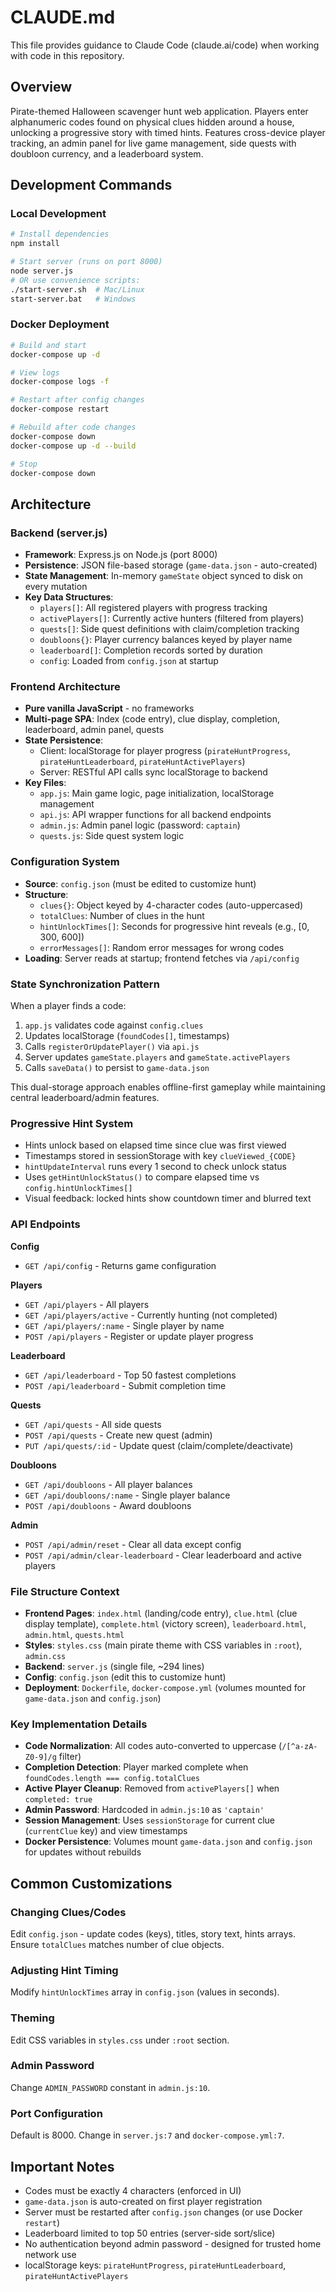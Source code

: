 # CLAUDE.md

This file provides guidance to Claude Code (claude.ai/code) when working with code in this repository.

## Overview

Pirate-themed Halloween scavenger hunt web application. Players enter alphanumeric codes found on physical clues hidden around a house, unlocking a progressive story with timed hints. Features cross-device player tracking, an admin panel for live game management, side quests with doubloon currency, and a leaderboard system.

## Development Commands

### Local Development
```bash
# Install dependencies
npm install

# Start server (runs on port 8000)
node server.js
# OR use convenience scripts:
./start-server.sh  # Mac/Linux
start-server.bat   # Windows
```

### Docker Deployment
```bash
# Build and start
docker-compose up -d

# View logs
docker-compose logs -f

# Restart after config changes
docker-compose restart

# Rebuild after code changes
docker-compose down
docker-compose up -d --build

# Stop
docker-compose down
```

## Architecture

### Backend (server.js)
- **Framework**: Express.js on Node.js (port 8000)
- **Persistence**: JSON file-based storage (`game-data.json` - auto-created)
- **State Management**: In-memory `gameState` object synced to disk on every mutation
- **Key Data Structures**:
  - `players[]`: All registered players with progress tracking
  - `activePlayers[]`: Currently active hunters (filtered from players)
  - `quests[]`: Side quest definitions with claim/completion tracking
  - `doubloons{}`: Player currency balances keyed by player name
  - `leaderboard[]`: Completion records sorted by duration
  - `config`: Loaded from `config.json` at startup

### Frontend Architecture
- **Pure vanilla JavaScript** - no frameworks
- **Multi-page SPA**: Index (code entry), clue display, completion, leaderboard, admin panel, quests
- **State Persistence**:
  - Client: localStorage for player progress (`pirateHuntProgress`, `pirateHuntLeaderboard`, `pirateHuntActivePlayers`)
  - Server: RESTful API calls sync localStorage to backend
- **Key Files**:
  - `app.js`: Main game logic, page initialization, localStorage management
  - `api.js`: API wrapper functions for all backend endpoints
  - `admin.js`: Admin panel logic (password: `captain`)
  - `quests.js`: Side quest system logic

### Configuration System
- **Source**: `config.json` (must be edited to customize hunt)
- **Structure**:
  - `clues{}`: Object keyed by 4-character codes (auto-uppercased)
  - `totalClues`: Number of clues in the hunt
  - `hintUnlockTimes[]`: Seconds for progressive hint reveals (e.g., [0, 300, 600])
  - `errorMessages[]`: Random error messages for wrong codes
- **Loading**: Server reads at startup; frontend fetches via `/api/config`

### State Synchronization Pattern
When a player finds a code:
1. `app.js` validates code against `config.clues`
2. Updates localStorage (`foundCodes[]`, timestamps)
3. Calls `registerOrUpdatePlayer()` via `api.js`
4. Server updates `gameState.players` and `gameState.activePlayers`
5. Calls `saveData()` to persist to `game-data.json`

This dual-storage approach enables offline-first gameplay while maintaining central leaderboard/admin features.

### Progressive Hint System
- Hints unlock based on elapsed time since clue was first viewed
- Timestamps stored in sessionStorage with key `clueViewed_{CODE}`
- `hintUpdateInterval` runs every 1 second to check unlock status
- Uses `getHintUnlockStatus()` to compare elapsed time vs `config.hintUnlockTimes[]`
- Visual feedback: locked hints show countdown timer and blurred text

### API Endpoints

**Config**
- `GET /api/config` - Returns game configuration

**Players**
- `GET /api/players` - All players
- `GET /api/players/active` - Currently hunting (not completed)
- `GET /api/players/:name` - Single player by name
- `POST /api/players` - Register or update player progress

**Leaderboard**
- `GET /api/leaderboard` - Top 50 fastest completions
- `POST /api/leaderboard` - Submit completion time

**Quests**
- `GET /api/quests` - All side quests
- `POST /api/quests` - Create new quest (admin)
- `PUT /api/quests/:id` - Update quest (claim/complete/deactivate)

**Doubloons**
- `GET /api/doubloons` - All player balances
- `GET /api/doubloons/:name` - Single player balance
- `POST /api/doubloons` - Award doubloons

**Admin**
- `POST /api/admin/reset` - Clear all data except config
- `POST /api/admin/clear-leaderboard` - Clear leaderboard and active players

### File Structure Context
- **Frontend Pages**: `index.html` (landing/code entry), `clue.html` (clue display template), `complete.html` (victory screen), `leaderboard.html`, `admin.html`, `quests.html`
- **Styles**: `styles.css` (main pirate theme with CSS variables in `:root`), `admin.css`
- **Backend**: `server.js` (single file, ~294 lines)
- **Config**: `config.json` (edit this to customize hunt)
- **Deployment**: `Dockerfile`, `docker-compose.yml` (volumes mounted for `game-data.json` and `config.json`)

### Key Implementation Details
- **Code Normalization**: All codes auto-converted to uppercase (`/[^a-zA-Z0-9]/g` filter)
- **Completion Detection**: Player marked complete when `foundCodes.length === config.totalClues`
- **Active Player Cleanup**: Removed from `activePlayers[]` when `completed: true`
- **Admin Password**: Hardcoded in `admin.js:10` as `'captain'`
- **Session Management**: Uses `sessionStorage` for current clue (`currentClue` key) and view timestamps
- **Docker Persistence**: Volumes mount `game-data.json` and `config.json` for updates without rebuilds

## Common Customizations

### Changing Clues/Codes
Edit `config.json` - update codes (keys), titles, story text, hints arrays. Ensure `totalClues` matches number of clue objects.

### Adjusting Hint Timing
Modify `hintUnlockTimes` array in `config.json` (values in seconds).

### Theming
Edit CSS variables in `styles.css` under `:root` section.

### Admin Password
Change `ADMIN_PASSWORD` constant in `admin.js:10`.

### Port Configuration
Default is 8000. Change in `server.js:7` and `docker-compose.yml:7`.

## Important Notes
- Codes must be exactly 4 characters (enforced in UI)
- `game-data.json` is auto-created on first player registration
- Server must be restarted after `config.json` changes (or use Docker `restart`)
- Leaderboard limited to top 50 entries (server-side sort/slice)
- No authentication beyond admin password - designed for trusted home network use
- localStorage keys: `pirateHuntProgress`, `pirateHuntLeaderboard`, `pirateHuntActivePlayers`
